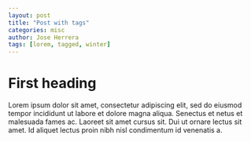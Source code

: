 ```yaml
---
layout: post
title: "Post with tags"
categories: misc
author: Jose Herrera
tags: [lorem, tagged, winter]
---
```


# First heading
Lorem ipsum dolor sit amet, consectetur adipiscing elit, sed do eiusmod tempor incididunt ut labore et dolore magna aliqua. Senectus et netus et malesuada fames ac. Laoreet sit amet cursus sit. Dui ut ornare lectus sit amet. Id aliquet lectus proin nibh nisl condimentum id venenatis a.
